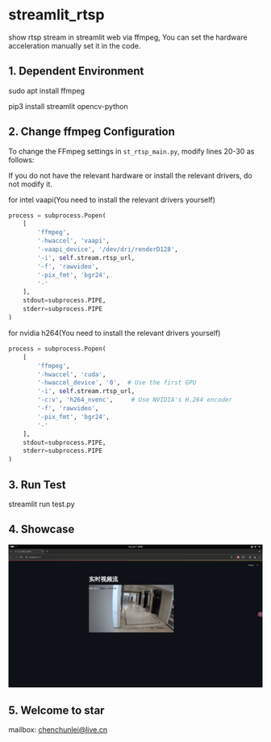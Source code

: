 # streamlit_rtsp
show rtsp stream in streamlit web via ffmpeg, You can set the hardware acceleration manually set it in the code.

## **1. Dependent Environment**
sudo apt install ffmpeg

pip3 install streamlit opencv-python

## **2. Change ffmpeg Configuration**


To change the FFmpeg settings in `st_rtsp_main.py`, modify lines 20-30 as follows:

If you do not have the relevant hardware or install the relevant drivers, do not modify it.


for intel vaapi(You need to install the relevant drivers yourself)
```python
process = subprocess.Popen(
    [
        'ffmpeg',
        '-hwaccel', 'vaapi',
        '-vaapi_device', '/dev/dri/renderD128',
        '-i', self.stream.rtsp_url,
        '-f', 'rawvideo',
        '-pix_fmt', 'bgr24',
        '-'
    ],
    stdout=subprocess.PIPE,
    stderr=subprocess.PIPE
)
```

for nvidia h264(You need to install the relevant drivers yourself)
```python
process = subprocess.Popen(
    [
        'ffmpeg',
        '-hwaccel', 'cuda',
        '-hwaccel_device', '0',  # Use the first GPU
        '-i', self.stream.rtsp_url,
        '-c:v', 'h264_nvenc',     # Use NVIDIA's H.264 encoder
        '-f', 'rawvideo',
        '-pix_fmt', 'bgr24',
        '-'
    ],
    stdout=subprocess.PIPE,
    stderr=subprocess.PIPE
)
```

## **3. Run Test**
streamlit run test.py

## **4. Showcase**
![image](https://github.com/ccl-private/streamlit_rtsp/blob/main/src/converted.gif)

## **5. Welcome to star**
mailbox: chenchunlei@live.cn
